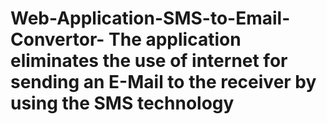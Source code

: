 # Web-Application-SMS-to-Email-Convertor- The application eliminates the use of internet for sending an E-Mail to the receiver by using the SMS technology 
